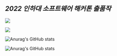 ## _2022 인하대 소프트웨어 해커톤 출품작_

<a href="https://github.com/oyunseong" target="_blank"><img src="https://img.shields.io/badge/oyunseong-FFFFFF?style=plastic&logo=#F40D12&logoColor=000000"/></a>

<a href="https://github.com/developer-hyun" target="_blank"><img src="https://img.shields.io/badge/developer-hyun-FFFFFF?style=plastic&logo=#F40D12&logoColor=000000"/></a>

![Anurag's GitHub stats](https://github-readme-stats.vercel.app/api?username=developer-hyun&show_icons=true&theme=gruvbox_light)

![Anurag's GitHub stats](https://github-readme-stats.vercel.app/api?username=oyunseong&show_icons=true&theme=gruvbox_light)



  

